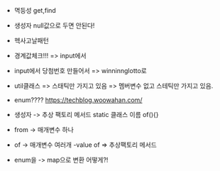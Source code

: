    
- 멱등성 get,find 
- 생성자 null값으로 두면 안된다!
- 헥사고날패턴

- 경계값체크!!! => input에서 

- input에서 당첨번호 만들어서 => winninnglotto로

- util클래스 => 스태틱만 가지고 있음 => 멤버변수 없고 스테틱만 가지고 있음.

- enum???? https://techblog.woowahan.com/

- 생성자 -> 추상 팩토리 메서드
  static 클래스 이름 of(){}

- from -> 매개변수 하나
- of -> 매개변수 여러개
-value of => 추상팩토리 메서드 

- enum을 -> map으로 변환 어떻게?!
   
   
